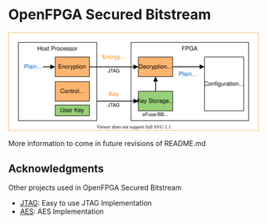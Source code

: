 # OpenFPGA Secured Bitstream

<p align="center">
  <img src="./docs/figures/OpenFPGA_Secure_Bitstream.svg">
</p>
  
More information to come in future revisions of README.md

## Acknowledgments

Other projects used in OpenFPGA Secured Bitstream
- [JTAG](https://github.com/freecores/jtag): Easy to use JTAG Implementation
- [AES](https://github.com/hplp/AES_implementations): AES Implementation
